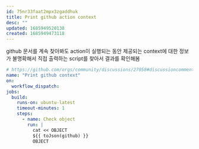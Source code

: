 ```yaml
---
id: 75nr33faat2mpx3zgaddhuk
title: Print github action context
desc: ""
updated: 1685949520138
created: 1685949473118
---
```


github 문서를 계속 찾아봐도 action이 실행되는 동안 제공되는 context에 대한 정보가 불명확해서 직접 출력하는 script를 찾아서 결과를 확인해봄

```yml
# https://github.com/orgs/community/discussions/27058#discussioncomment-3254475
name: "Print github context"
on:
  workflow_dispatch:
jobs:
  build:
    runs-on: ubuntu-latest
    timeout-minutes: 1
    steps:
      - name: Check object
        run: |
          cat << OBJECT
          ${{ toJson(github) }}
          OBJECT
```
